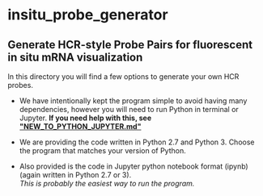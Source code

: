 # insitu_probe_generator
## Generate HCR-style Probe Pairs for fluorescent in situ mRNA visualization

In this directory you will find a few options to generate your own HCR probes.

+ We have intentionally kept the program simple to avoid having many dependencies, however you will need to run Python in terminal or Jupyter. **If you need help with this, see ["NEW_TO_PYTHON_JUPYTER.md"](https://github.com/rwnull/insitu_probe_generator/blob/master/NEW_TO_PYTHON_JUPYTER.md)**

+ We are providing the code written in Python 2.7 and Python 3. Choose the program that matches your version of Python. 

+ Also provided is the code in Jupyter python notebook format (ipynb) (again written in Python 2.7 or 3).  
  *This is probably the easiest way to run the program.*
  
